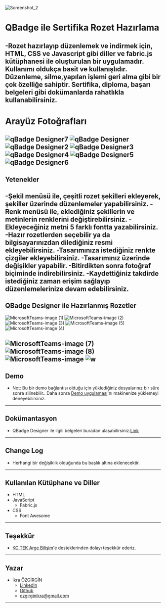 
![Screenshot_2](https://user-images.githubusercontent.com/69799407/182140763-a0f5cc58-b221-4f7a-8d2e-ff0eb1c39d0e.png)
# QBadge ile Sertifika Rozet Hazırlama
 -Rozet hazırlayıp düzenlemek ve indirmek için, HTML, CSS ve Javascript gibi diller ve fabric.js kütüphanesi ile oluşturulan  bir uygulamadır. Kullanımı oldukça basit ve kullanışlıdır. Düzenleme, silme,yapılan işlemi geri alma gibi bir çok özelliğe sahiptir. Sertifika, diploma, başarı belgeleri gibi dokümanlarda rahatlıkla kullanabilirsiniz.
---
# Arayüz Fotoğrafları
![qBadge Designer7](https://user-images.githubusercontent.com/69799407/182142915-2907691f-43cc-49c0-a4df-959f6f536726.png)
![qBadge Designer](https://user-images.githubusercontent.com/69799407/182142925-cc878324-04f0-4553-a254-69a1e49eef6f.png)
![qBadge Designer2](https://user-images.githubusercontent.com/69799407/182142950-145ec05f-d1b2-4b35-a5b0-2dbabcd55008.png)
![qBadge Designer3](https://user-images.githubusercontent.com/69799407/182150770-3188d1c8-66ae-4acc-806c-208769d53f2a.png)
![qBadge Designer4](https://user-images.githubusercontent.com/69799407/182142968-fd98151d-d746-4b6e-b1b8-7ba80c28d6dc.png)
![qBadge Designer5](https://user-images.githubusercontent.com/69799407/182142979-2e139962-fd40-441f-af7a-3828886181c3.png)
![qBadge Designer6](https://user-images.githubusercontent.com/69799407/182142994-eb6b047e-61d3-45bd-bbed-c9bba430d3db.png)
---
## Yetenekler
-Şekil menüsü ile, çeşitli rozet şekilleri ekleyerek, şekiller üzerinde düzenlemeler yapabilirsiniz.
-Renk menüsü ile, eklediğiniz şekillerin ve metinlerin renklerini değiştirebilirsiniz.
-Ekleyeceğiniz metni 5 farklı fontta yazabilirsiniz.
-Hazır rozetlerden seçebilir ya da bilgisayarınızdan dilediğiniz resmi ekleyebilirsiniz.
-Tasarımınıza istediğiniz renkte çizgiler ekleyebilirsiniz.
-Tasarımınız üzerinde değişikler yapabilir. 
-Bitirdikten sonra fotoğraf biçiminde indirebilirsiniz. 
-Kaydettiğiniz takdirde istediğiniz zaman erişim sağlayıp düzenlemelerinize devam edebilirsiniz.
---
## QBadge Designer ile Hazırlanmış Rozetler
![MicrosoftTeams-image (1)](https://user-images.githubusercontent.com/109586205/182085663-cd9afef2-e9b4-49b8-aefa-4e04318729cd.png)
![MicrosoftTeams-image (2)](https://user-images.githubusercontent.com/109586205/182085676-36169ceb-48ec-4f3a-9302-e9f78f785492.png)
![MicrosoftTeams-image (3)](https://user-images.githubusercontent.com/109586205/182085689-9fbb24ca-f2cd-4bbe-aa85-2a4a67ffa65a.png)
![MicrosoftTeams-image (5)](https://user-images.githubusercontent.com/109586205/182085856-8631add1-6821-4f73-8a00-4c72d55b9d60.png)
![MicrosoftTeams-image (4)](https://user-images.githubusercontent.com/109586205/182085849-c6919d88-839c-4547-aa17-c9320dc76449.png)

![MicrosoftTeams-image (7)](https://user-images.githubusercontent.com/109586205/182085866-ddebe1c6-6a89-4697-9dc4-11320e32c932.png)
![MicrosoftTeams-image (8)](https://user-images.githubusercontent.com/109586205/182085878-284b30d0-4f37-4a26-80cd-4071f6b1f3b9.png)
![MicrosoftTeams-image](https://user-images.githubusercontent.com/109586205/182085894-0b68d091-80c3-43f3-a065-30e7bf96ceea.png)
![w](https://user-images.githubusercontent.com/109586205/182085905-16fee617-ddf0-42cd-9397-89ab438a02dd.png)
---
## Demo
- Not: Bu bir demo bağlantısı olduğu için yüklediğiniz dosyalarınız bir süre sonra silinebilir.. Daha sonra [Demo uygulaması]()'nı makinenize yüklemeyi deneyebilirsiniz.
---
## Dokümantasyon
- QBadge Designer ile ilgili belgeleri buradan ulaşabilirsiniz.[Link]()
---
## Change Log
- Herhangi bir değişiklik olduğunda bu başlık altına eklenecektir.
---
## Kullanılan Kütüphane ve Diller
- HTML
- JavaScript 
  + Fabric.js
- CSS
   + Font Awesome
---
## Teşekkür
- [KC TEK Arge Bilişim](https://kc.com.tr/)'e desteklerinden dolayı teşekkür ederiz.
---
## Yazar
- İkra ÖZGİRGİN
  + [LinkedIn](https://www.linkedin.com/in/ikra-%C3%B6zgirgin-509526231/)
  + [Github](https://github.com/ikraozgirgin)
  + ozgirginikra@gmail.com
--- 

